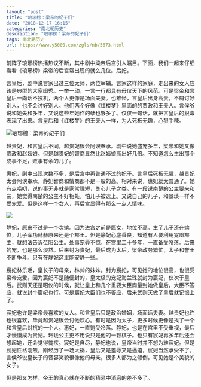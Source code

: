 ```yaml
---
layout: "post"
title: "琅琊榜：梁帝的妃子们"
date: "2018-12-17 16:15"
categories: "南北朝历史"
description: "琅琊榜：梁帝的妃子们"
tags: 南北朝历史
url: https://www.y5000.com/zgls/nb/5673.html
---
```






前阵子琅琊榜热播热议不断，其中剧中梁帝后宫引人瞩目。下面，我们一起来仔细看看《琅琊榜》梁帝的后宫常出现的就么几位。后妃。

言皇后，剧中说言家出过三位太师，两位宰辅。言家这样的家庭，走出来的女人应该是典型的大家闺秀。一举一动，一言一行都具有母仪天下的风范。可是梁帝和言皇后一向话不投机，两个人更像是场面夫妻。也难怪，言皇后出身高贵，不屑讨好别人，也不会讨好别人。他们两个好像《红楼梦》里面的的贾政和王夫人。言侯爷说和她失和多年，又说这些年她作的孽也够多了。仅仅一句话，就把言皇后的狠毒表现了出来。言皇后和《红楼梦》的王夫人一样，为人死板无趣，心狠手辣。

![琅琊榜：梁帝的妃子们](/uploads/allimg/161122/6-16112214222B12.JPG)

越贵妃，和言皇后不同，越贵妃很会阿谀奉承。剧中说她盛宠多年，梁帝和她又像贾政和赵姨娘。但是越贵妃的智商显然比赵姨娘高出好几倍。不知道怎么生出那个成事不足，败事有余的儿子。

惠妃，剧中出现次数不多，是后宫中再普通不过的妃子。言皇后死板无趣，越贵妃太会阿谀奉承，静妃智商和情商都不是一般的高。相对来说，惠妃就太普通了。她有点唠叨，说的事无非就是家常理短，关心儿子之类。有一段说南楚的公主要来和亲，她觉得南楚的公主不好相处，怕儿子被选上。又说自己的儿子，和景琰一样不受宠爱。但是这样一个女人，再后宫显得有那么一点人情味。

![](https://img.y5000.com/uploads/allimg/161122/1426291W8-0.jpg)

静妃，原来不过是一个次嫔。因为进宫之前是医女，地位不高。生了儿子还在嫔位，儿子军功赫赫原来还是个郡王。但是静妃心底善良，知道有人要利用霓凰郡主，就想法告诉莅阳公主。处事宠辱不惊，在宫里二十多年，一直备受冷落。后来的宠，也是那么淡然。后来封为贵妃，最后成为太后。梁帝政务繁忙，太子和誉王不断争斗。只有在静妃这里能安静一些。

宸妃林乐瑶，皇长子的母亲，林帅的妹妹。封为宸妃，可见她的地位很高，也很受梁帝宠爱。因为宸妃不是随便封的，皇太极的宠妃海兰珠就封为宸妃，仅次于皇后。武则天还是昭仪的时候，就让皇上和几个重要大臣商量封她做皇后，大臣不答应，就说封个宸妃也行。可是宸妃大臣们也不答应，后来武则天做了皇后就记恨上了。

宸妃也许是梁帝最喜欢的女人。和言皇后只是政治婚姻，场面话夫妻。越贵妃也许也很喜欢，毕竟越贵妃很会讨他欢心。有时是因为太子，更多时候更像是找了一个和言皇后对抗的一个人。惠妃，一直饱受冷落。静妃，也是在宫里不受重视，最后才慢慢成为贵妃。玲珑公主更不用说只是他的一颗棋子。也只有宸妃再多年后还会想起她，还会觉得愧疚。宸妃是自尽，静妃也说，皇帝当时并不想为难宸妃。但是宸妃性格刚烈，刚经历了一场大祸，皇后又是羞辱又是逼迫，宸妃当然承受不了。言侯爷说皇长子的音容笑貌很像他的母亲，很多人都为之倾倒。可见她是个美貌的女子。

但是那又怎样，帝王的真心就在不断的猜忌中消磨的差不多了。
